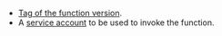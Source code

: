 * [Tag of the function version](../../functions/concepts/function.md#tag).
* A [service account](../../iam/concepts/users/service-accounts.md) to be used to invoke the function.